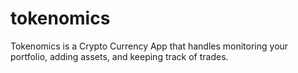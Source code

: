 # tokenomics
Tokenomics is a Crypto Currency App that handles monitoring your portfolio, adding assets, and keeping track of trades.

